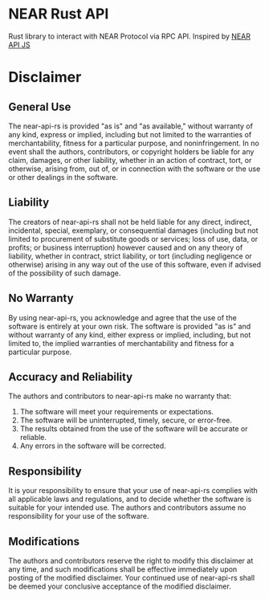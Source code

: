 # NEAR Rust API

Rust library to interact with NEAR Protocol via RPC API. Inspired by [NEAR API JS](https://github.com/near/near-api-js)















# Disclaimer
## General Use
The near-api-rs is provided "as is" and "as available," without warranty of any kind, express or implied, including but not limited to the warranties of merchantability, fitness for a particular purpose, and noninfringement. In no event shall the authors, contributors, or copyright holders be liable for any claim, damages, or other liability, whether in an action of contract, tort, or otherwise, arising from, out of, or in connection with the software or the use or other dealings in the software.
## Liability
The creators of near-api-rs shall not be held liable for any direct, indirect, incidental, special, exemplary, or consequential damages (including but not limited to procurement of substitute goods or services; loss of use, data, or profits; or business interruption) however caused and on any theory of liability, whether in contract, strict liability, or tort (including negligence or otherwise) arising in any way out of the use of this software, even if advised of the possibility of such damage.
## No Warranty
By using near-api-rs, you acknowledge and agree that the use of the software is entirely at your own risk. The software is provided "as is" and without warranty of any kind, either express or implied, including, but not limited to, the implied warranties of merchantability and fitness for a particular purpose.
## Accuracy and Reliability
The authors and contributors to near-api-rs make no warranty that:
1. The software will meet your requirements or expectations.
2. The software will be uninterrupted, timely, secure, or error-free.
3. The results obtained from the use of the software will be accurate or reliable.
4. Any errors in the software will be corrected.
## Responsibility
It is your responsibility to ensure that your use of near-api-rs complies with all applicable laws and regulations, and to decide whether the software is suitable for your intended use. The authors and contributors assume no responsibility for your use of the software.
## Modifications
The authors and contributors reserve the right to modify this disclaimer at any time, and such modifications shall be effective immediately upon posting of the modified disclaimer. Your continued use of near-api-rs shall be deemed your conclusive acceptance of the modified disclaimer.
